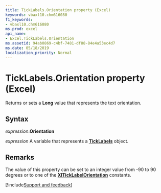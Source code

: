 ```yaml
---
title: TickLabels.Orientation property (Excel)
keywords: vbaxl10.chm616080
f1_keywords:
- vbaxl10.chm616080
ms.prod: excel
api_name:
- Excel.TickLabels.Orientation
ms.assetid: 94ab0869-c4bf-7481-df88-84e4a53ec4d7
ms.date: 05/18/2019
localization_priority: Normal
---
```



# TickLabels.Orientation property (Excel)

Returns or sets a **Long** value that represents the text orientation.


## Syntax

_expression_.**Orientation**

_expression_ A variable that represents a **[TickLabels](Excel.TickLabels(object).md)** object.


## Remarks

The value of this property can be set to an integer value from -90 to 90 degrees or to one of the **[XlTickLabelOrientation](Excel.XlTickLabelOrientation.md)** constants.




[!include[Support and feedback](~/includes/feedback-boilerplate.md)]